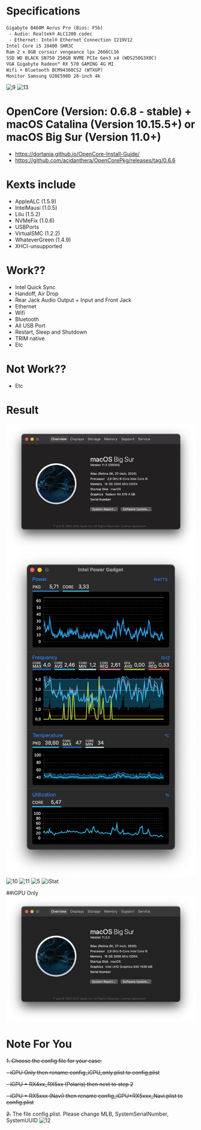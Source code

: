 
# Specifications
```
Gigabyte B460M Aorus Pro (Bios: F5b)
 - Audio: Realtek® ALC1200 codec
 - Ethernet: Intel® Ethernet Connection I219V12
Intel Core i5 10400 SHR3C
Ram 2 x 8GB corsair vengeance lpx 2666CL16
SSD WD BLACK SN750 250GB NVME PCIe Gen3 x4 (WDS250G3X0C)
VGA Gigabyte Radeon™ RX 570 GAMING 4G MI
Wifi + Bluetooth BCM94360CS2 (WTXUP)
Monitor Samsung U28E590D 28-inch 4k
```
![9](/images/9.png)
![13](/images/13.png)
# OpenCore (Version: 0.6.8 - stable) + macOS Catalina (Version 10.15.5+) or macOS Big Sur (Version 11.0+)
- https://dortania.github.io/OpenCore-Install-Guide/
- https://github.com/acidanthera/OpenCorePkg/releases/tag/0.6.6
# Kexts include
- AppleALC (1.5.9)
- IntelMausi (1.0.5)
- Lilu (1.5.2)
- NVMeFix (1.0.6)
- USBPorts
- VirtualSMC (1.2.2)
- WhateverGreen (1.4.9)
- XHCI-unsupported
# Work??
- Intel Quick Sync
- Handoff, Air Drop
- Rear Jack Audio Output + Input and Front Jack
- Ethernet
- Wifi
- Bluetooth
- All USB Port
- Restart, Sleep and Shutdown 
- TRIM native 
- Etc
# Not Work??
- Etc
# Result
![8](/images/8.png)
![2](/images/2.png)
![10](/images/10.png)
![11](/images/11.png)
![5](/images/5.png)
![iStat](/images/Screen%20Shot%202020-10-08%20at%2010.05.23.png)

##iGPU Only
![22](/images/igpu.png)

# Note For You

~~1. Choose the config file for your case:~~

~~- iGPU Only then rename config_iGPU_only.plist to config.plist~~

~~- iGPU + RX4xx_RX5xx (Polaris) then next to step 2~~

~~- iGPU + RX5xxx (Navi) then rename config_iGPU+RX5xxx_Navi.plist to config.plist~~

~~2.~~ The file config.plist. Please change MLB, SystemSerialNumber, SystemUUID
![12](/images/12.png)

